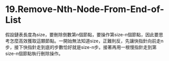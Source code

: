 # 19.Remove-Nth-Node-From-End-of-List

假設鏈表長度為size，要刪除倒數第n個節點，要操作第size-n個節點，因此要思考怎麼高效獲取這顆節點。一開始無法知道size，正難則反，先讓快指針向前走n步，接下快指針走到底的步數恰好就是size-n步。接著再用一根慢指針走到第size-n個節點執行刪除操作。
